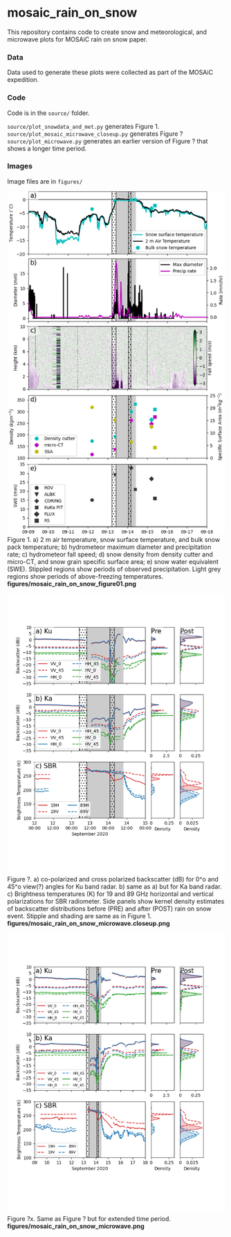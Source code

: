 # mosaic_rain_on_snow
This repository contains code to create snow and meteorological, and microwave plots for MOSAiC rain on snow paper.

### Data

Data used to generate these plots were collected as part of the MOSAiC expedition.

### Code

Code is in the `source/` folder.

`source/plot_snowdata_and_met.py` generates Figure 1.  
`source/plot_mosaic_microwave_closeup.py` generates Figure ?  
`source/plot_microwave.py` generates an earlier version of Figure ? that shows a longer time period.

### Images

Image files are in `figures/`

![Figure 1.  Snow and meteological parameters](figures/mosaic_rain_on_snow_figure01.png)  
Figure 1.  a) 2 m air temperature, snow surface temperature, and bulk snow pack temperature; b) hydrometeor maximum diameter and precipitation rate; c) hydrometeor fall speed; d) snow density from density cutter and micro-CT, and snow grain specific surface area; e) snow water equivalent (SWE).  Stippled regions show periods of observed precipitation.  Light grey regions show periods of above-freezing temperatures.  
**figures/mosaic_rain_on_snow_figure01.png**

![Figure ?.  KuKa backscatter, SBR Brightness temperatures, and AMSR Brightness temperatures](figures/mosaic_rain_on_snow_microwave.closeup.png)  
Figure ?.  a) co-polarized and cross polarized backscatter (dB) for 0^o and 45^o view(?) angles for Ku band radar.  b) same as a) but for Ka band radar.  c) Brightness temperatures (K) for 19 and 89 GHz horizontal and vertical polarizations for SBR radiometer.  Side panels show kernel density estimates of backscatter distributions before (PRE) and after (POST) rain on snow event.   Stipple and shading are same as in Figure 1.  
**figures/mosaic_rain_on_snow_microwave.closeup.png**

![Figure ?'. Earlier version of Figure ?](figures/mosaic_rain_on_snow_microwave.png)  
Figure ?x.  Same as Figure ? but for extended time period.  
**figures/mosaic_rain_on_snow_microwave.png**
